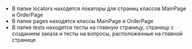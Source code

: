 * В папке locators находятся локаторы для страниц классов MainPage и OrderPage
* В папке pages находятся классы MainPage и OrderPage
* В папке tests находятся тесты на главную страницу, страницу с созданием заказа и тесты на вопросы, расположенные на главной странице
